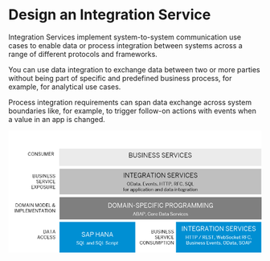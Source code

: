 <!-- loioec2ac31291ba4f4e97c50a38d7b87898 -->

# Design an Integration Service

Integration Services implement system-to-system communication use cases to enable data or process integration between systems across a range of different protocols and frameworks.

You can use data integration to exchange data between two or more parties without being part of specific and predefined business process, for example, for analytical use cases.

Process integration requirements can span data exchange across system boundaries like, for example, to trigger follow-on actions with events when a value in an app is changed.

![](images/Design_an_Integration_Service_c04a651.png)

